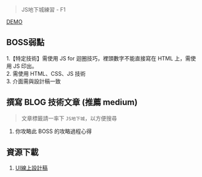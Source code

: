 > JS地下城練習 - F1

[DEMO](https://dylan237.github.io/JS_F1_multiplication/)

## BOSS弱點

1.【特定技術】需使用 JS for 迴圈技巧，裡頭數字不能直接寫在 HTML 上，需使用 JS 印出。   
2. 需使用 HTML、CSS、JS 技術  
3. 介面需與設計稿一致  

## 撰寫 BLOG 技術文章 (推薦 medium)
> 文章標籤請一率下 `JS地下城`，以方便搜尋

1. 你攻略此 BOSS 的攻略過程心得  

## 資源下載
1. [UI線上設計稿](https://xd.adobe.com/spec/256981fc-ef65-4d9b-773c-45d8ef0353c6-5358/screen/50fba855-bde7-4771-b73c-3fd839418cf0/multiplication-chart/)  
